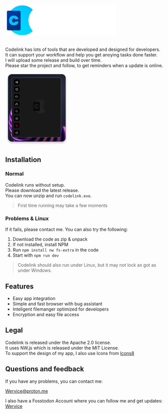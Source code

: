 <br>
<img src="images/codelink_banner.png" height=100>
<br>
<br>

Codelink has lots of tools that are developed and designed for developers.   
It can support your workflow and help you get anoying tasks done faster.   
I will upload some release and build over time.   
Please star the project and follow, to get reminders when a update is online.


<div align=left>
<img src="images/screenshot.png" width=200>
</div>

## Installation

### Normal
Codelink runs without setup.   
Please download the latest release.   
You can now unzip and run `codelink.exe`.
> First time running may take a few moments
### Problems & Linux
If it fails, please contact me. You can also try the following:
1. Download the code as zip & unpack
2. If not installed, install NPM
3. Run `npm install nw fs-extra` in the code
4. Start with `npm run dev`
> Codelink should also run under Linux, but it may not lock as got as under Windows.

## Features
- Easy app integration
- Simple and fast browser with bug assistant
- Inteligent filemanger optimized for developers
- Encryption and easy file access

## Legal
Codelink is released under the Apache 2.0 license.   
It uses NW.js which is released under the MIT License.   
To support the design of my app, I also use Icons from [Icons8](https://icons8.com)

## Questions and feedback
If you have any problems, you can contact me:

[Wervice@proton.me](wervice@proton.me)

I also have a Fosstodon Account where you can follow me and get updates: [Wervice](https://fosstodon.org/@wervice)
